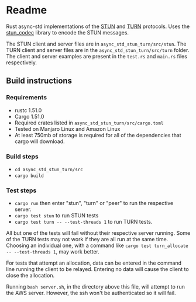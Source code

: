 # Readme

Rust async-std implementations of the [STUN](https://tools.ietf.org/html/rfc8489)
and [TURN](https://tools.ietf.org/html/rfc8656) protocols. Uses the [stun_codec](https://github.com/sile/stun_codec)
library to encode the STUN messages.

The STUN client and server files are in `async_std_stun_turn/src/stun`.
The TURN client and server files are in the `async_std_stun_turn/src/turn` folder.
The client and server examples are present in the `test.rs` and `main.rs` files respectively.

## Build instructions

### Requirements

* rustc 1.51.0
* Cargo 1.51.0
* Required crates listed in `async_std_stun_turn/src/cargo.toml`
* Tested on Manjaro Linux and Amazon Linux
* At least 750mb of storage is required for all of the dependencies that cargo will download.

### Build steps

* `cd async_std_stun_turn/src`
* `cargo build`

### Test steps

* `cargo run` then enter "stun", "turn" or "peer" to run the respective server.
* `cargo test stun` to run STUN tests
* `cargo test turn -- --test-threads 1` to run TURN tests.

All but one of the tests will fail without their respective server running.
Some of the TURN tests may not work if they are all run at the same time. Choosing an
individual one, with a command like `cargo test turn_allocate -- --test-threads 1`, may work better.

For tests that attempt an allocation, data can be entered in the command line running the client to be relayed.
Entering no data will cause the client to close the allocation.

Running `bash server.sh`, in the directory above this file, will attempt to run the
AWS server. However, the ssh won't be authenticated so it will fail.
